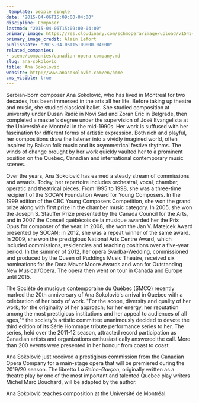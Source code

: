 ```yaml
---
_template: people_single
date: "2015-04-06T15:09:00-04:00"
discipline: Composer
lastmod: "2015-04-06T15:09:00-04:00"
primary_image: https://res.cloudinary.com/schmopera/image/upload/v1545409169/media/webhook-uploads/1428347276605/AnaSokolovic-pc-AlainLefort.jpg.jpg
primary_image_credit: Alain Lefort
publishDate: "2015-04-06T15:09:00-04:00"
related_companies:
- scene/companies/canadian-opera-company.md
slug: ana-sokolovic
title: Ana Sokolovic
website: http://www.anasokolovic.com/en/home
cms_visible: true
---
```


<p>
	Serbian-born composer Ana Sokolović, who has lived in Montreal for two decades, has been immersed in the arts all her life. Before taking up theatre and music, she studied classical ballet. She studied composition at university under Dusan Radić in Novi Sad and Zoran Erić in Belgrade, then completed a master's degree under the supervision of José Evangelista at the Université de Montréal in the mid-1990s. Her work is suffused with her fascination for different forms of artistic expression. Both rich and playful, her compositions draw the listener into a vividly imagined world, often inspired by Balkan folk music and its asymmetrical festive rhythms. The winds of change brought by her work quickly vaulted her to a prominent position on the Quebec, Canadian and international contemporary music scenes.
</p>
<p>
	Over the years, Ana Sokolović has earned a steady stream of commissions and awards. Today, her repertoire includes orchestral, vocal, chamber, operatic and theatrical pieces. From 1995 to 1998, she was a three-time recipient of the SOCAN Foundation Award for Young Composers. In the 1999 edition of the CBC Young Composers Competition, she won the grand prize along with first prize in the chamber music category. In 2005, she won the Joseph S. Stauffer Prize presented by the Canada Council for the Arts, and in 2007 the Conseil québécois de la musique awarded her the Prix Opus for composer of the year. In 2008, she won the Jan V. Matejcek Award presented by SOCAN; in 2012, she was a repeat winner of the same award. In 2009, she won the prestigious National Arts Centre Award, which included commissions, residencies and teaching positions over a five-year period. In the summer of 2012, her opera Svadba-Wedding, commissioned and produced by the Queen of Puddings Music Theatre, received six nominations for the Dora Mavor Moore Awards and won for Outstanding New Musical/Opera. The opera then went on tour in Canada and Europe until 2015.
</p>
<p>
	The Société de musique contemporaine du Québec (SMCQ) recently marked the 20th anniversary of Ana Sokolović's arrival in Quebec with a celebration of her body of work. "For the scope, diversity and quality of her work; for the originality of her approach; for her energy, her reputation among the most prestigious institutions and her appeal to audiences of all ages,"* the society's artistic committee unanimously decided to devote the third edition of its Série Hommage tribute performance series to her. The series, held over the 2011-12 season, attracted record participation as Canadian artists and organizations enthusiastically answered the call. More than 200 events were presented in her honour from coast to coast.
</p>
<p>
	Ana Sokolović just received a prestigious commission from the Canadian Opera Company for a main-stage opera that will be premiered during the 2019/20 season. The libretto <em>La Reine-Garçon</em>, originally written as a theatre play by one of the most important and talented Quebec play writers Michel Marc Bouchard, will be adapted by the author.
</p>
<p>
	Ana Sokolović teaches composition at the Université de Montréal.
</p>
